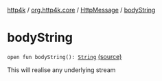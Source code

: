 [http4k](../../index.md) / [org.http4k.core](../index.md) / [HttpMessage](index.md) / [bodyString](./body-string.md)

# bodyString

`open fun bodyString(): `[`String`](https://kotlinlang.org/api/latest/jvm/stdlib/kotlin/-string/index.html) [(source)](https://github.com/http4k/http4k/blob/master/http4k-core/src/main/kotlin/org/http4k/core/http.kt#L104)

This will realise any underlying stream

